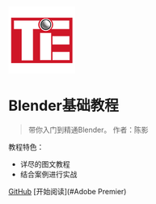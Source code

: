 ![logo](/pics/logo.png)

# Blender基础教程

> 带你入门到精通Blender。
> 作者：陈影

教程特色：
- 详尽的图文教程
- 结合案例进行实战

[GitHub](https://github.com/ilovetaoying/ilovetaoying.github.io)
[开始阅读](#Adobe Premier)